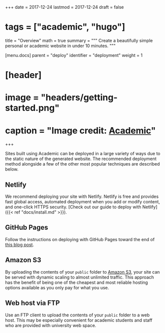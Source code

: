 +++
date = 2017-12-24
lastmod = 2017-12-24
draft = false
# tags = ["academic", "hugo"]
title = "Overview"
math = true
summary = """
Create a beautifully simple personal or academic website in under 10 minutes. 
"""

[menu.docs]
    parent = "deploy"
    identifier = "deployment"
    weight = 1

# [header]
# image = "headers/getting-started.png"
# caption = "Image credit: [**Academic**](https://github.com/gcushen/hugo-academic/)"
+++

Sites built using Academic can be deployed in a large variety of ways due to the static nature of the generated website. The recommended deployment method alongside a few of the other most popular techniques are described below.

## Netlify

We recommend deploying your site with Netlify. Netlify is free and provides fast global access, automated deployment when you add or modify content, and one-click HTTPS security. [Check out our guide to deploy with Netlify]({{< ref "docs/install.md" >}}).

## GitHub Pages

Follow the instructions on deploying with GitHub Pages toward the end of [this blog post](https://georgecushen.com/create-your-website-with-hugo/).

## Amazon S3

By uploading the contents of your `public` folder to [Amazon S3](https://aws.amazon.com/s3/), your site can be served with dynamic scaling to almost unlimited traffic. This approach has the benefit of being one of the cheapest and most reliable hosting options available as you only pay for what you use.

## Web host via FTP

Use an FTP client to upload the contents of your `public` folder to a web host. This may be especially convenient for academic students and staff who are provided with university web space. 
